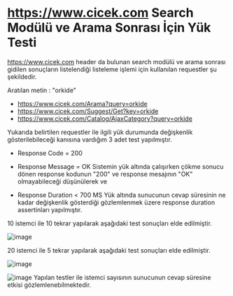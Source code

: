 # https://www.cicek.com Search Modülü ve Arama Sonrası İçin Yük Testi

https://www.cicek.com header da bulunan search modülü ve arama sonrası gidilen sonuçların listelendiği listeleme işlemi için kullanılan requestler şu şekildedir.

Aratılan metin : "orkide"

- https://www.cicek.com/Arama?query=orkide 
- https://www.cicek.com/Suggest/Get?key=orkide
- https://www.cicek.com/Catalog/AjaxCategory?query=orkide 

Yukarıda belirtilen requestler ile ilgili yük durumunda değişkenlik gösterilebileceği kanısına vardığım 3 adet test yapılmıştır.

- Response Code = 200 
- Response Message = OK
Sistemin yük altında çalışırken çökme sonucu dönen response kodunun "200" ve response mesajının "OK" olmayabileceği düşünülerek ve

- Response Duration < 700 MS
Yük altında sunucunun cevap süresinin ne kadar değişkenlik gösterdiği gözlemlenmek üzere response duration assertinları yapılmıştır.

10 istemci ile 10 tekrar yapılarak aşağıdaki test sonuçları elde edilmiştir.

![image](https://user-images.githubusercontent.com/13181041/149926920-82de5832-813c-411f-a5ac-1a8f5d925b34.png)



20 istemci ile 5 tekrar yapılarak aşağıdaki test sonuçları elde edilmiştir.

![image](https://user-images.githubusercontent.com/13181041/149927000-cacc2ab9-e4e9-4491-bd9a-0b1d4c861c54.png)



![image](https://user-images.githubusercontent.com/13181041/149927266-9ffe007e-2a6f-44ff-98c3-babcf3d92d59.png)
Yapılan testler ile istemci sayısının sunucunun cevap süresine etkisi gözlemlenebilmektedir. 
